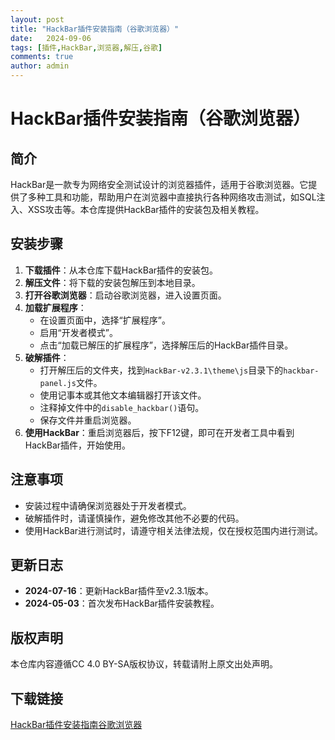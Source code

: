 ```yaml
---
layout: post
title: "HackBar插件安装指南（谷歌浏览器）"
date:   2024-09-06
tags: [插件,HackBar,浏览器,解压,谷歌]
comments: true
author: admin
---
```

# HackBar插件安装指南（谷歌浏览器）

## 简介
HackBar是一款专为网络安全测试设计的浏览器插件，适用于谷歌浏览器。它提供了多种工具和功能，帮助用户在浏览器中直接执行各种网络攻击测试，如SQL注入、XSS攻击等。本仓库提供HackBar插件的安装包及相关教程。

## 安装步骤
1. **下载插件**：从本仓库下载HackBar插件的安装包。
2. **解压文件**：将下载的安装包解压到本地目录。
3. **打开谷歌浏览器**：启动谷歌浏览器，进入设置页面。
4. **加载扩展程序**：
   - 在设置页面中，选择“扩展程序”。
   - 启用“开发者模式”。
   - 点击“加载已解压的扩展程序”，选择解压后的HackBar插件目录。
5. **破解插件**：
   - 打开解压后的文件夹，找到`HackBar-v2.3.1\theme\js`目录下的`hackbar-panel.js`文件。
   - 使用记事本或其他文本编辑器打开该文件。
   - 注释掉文件中的`disable_hackbar()`语句。
   - 保存文件并重启浏览器。
6. **使用HackBar**：重启浏览器后，按下F12键，即可在开发者工具中看到HackBar插件，开始使用。

## 注意事项
- 安装过程中请确保浏览器处于开发者模式。
- 破解插件时，请谨慎操作，避免修改其他不必要的代码。
- 使用HackBar进行测试时，请遵守相关法律法规，仅在授权范围内进行测试。

## 更新日志
- **2024-07-16**：更新HackBar插件至v2.3.1版本。
- **2024-05-03**：首次发布HackBar插件安装教程。

## 版权声明
本仓库内容遵循CC 4.0 BY-SA版权协议，转载请附上原文出处声明。

## 下载链接

[HackBar插件安装指南谷歌浏览器](https://pan.quark.cn/s/6e54d2c8dab2)